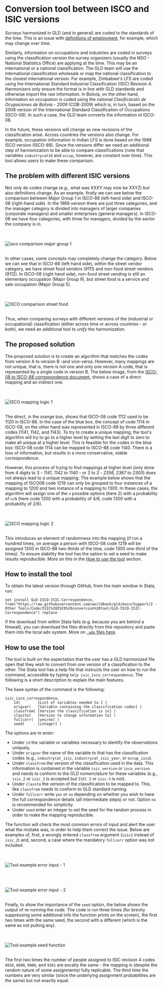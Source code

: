 # Conversion tool between ISCO and ISIC versions

Surveys harmonized in GLD (and in general) are coded to the standards of the time. This is an issue with [definitions of employment](https://ilostat.ilo.org/resources/concepts-and-definitions/description-work-statistics-icls19/), for example, which may change over time.

Similarly, information on occupations and industries are coded in surveys using the classification version the survey organizers (usually the NSO - National Statistics Office) are applying at the time. This may be an international or a national classification. The GLD team will use the international classification wholesale or map the national classification to the closest international version. For example, Zimbabwe's LFS are coded using the International Standard Industrial Classification (ISIC) Revision 4. Harmonizers only ensure the format is in line with GLD standards and otherwise import the raw information. In Bolivia, on the other hand, information on occupation is coded using the national *Clasificación de Ocupaciones de Bolivia - 2009* (COB-2009) which is, in turn, based on the 2008 version of the International Standard Classification of Occupations (ISCO-08). In such a case, the GLD team converts the information ot ISCO-08.

In the future, these versions will change as new revisions of the classification arise. Across countries the versions also change. For example, occupation information in Indian LFS is done based on the 1988 ISCO version (ISCO-88). Since the versions differ we need an additional step of harmonization to be able to compare classifications (note that variables `industrycat10` and `occup`, however, are constant over time). This tool allows users to make these comparison. 

## The problem with different ISIC versions

Not only do codes change (e.g., what was XXXY may now be XXYZ) but also definitions change. As an example, firstly we can see below the comparison between Major Group 1 in ISCO-88 (left-hand side) and ISCO-08 (right-hand side). In the 1988 version there are just three categories, and the manager category is divided into managers of larger companies (corporate managers) and smaller enterprises (general managers). In ISCO-08 we have four categories, with three for managers, divided by the sector the company is in.

<br></br>
![isco comparison major group 1](utilities/comparison_isco_major_1.png)
<br></br>

In other cases, some concepts may completely change the category. Below we can see that in ISCO-88 (left-hand side), within the street vendor category, we have street food vendors (9111) and non-food street vendors (9112). In ISCO-08 (right hand side), non-food street vending is still an elementary occupation (Major Group 9), but street food is a service and sale occupation (Major Group 5). 

<br></br>
![ISCO comparison street food](utilities/comp_street_food.png)
<br></br>

Thus, when comparing surveys with different versions of the (industrial or occupational) classification (either across time or across countries - or both), we need an additional tool to *unify* the harmonization.

## The proposed solution

The proposed solution is to create an algorithm that matches the codes from version A to version B -and vice-versa. However, many mappings are not unique, that is, there is not one and only one version A code, that is represented by a single code in version B. The below image, from the [ISCO-08 to ISCO-88 correspondence document](utilities/correspondence08.docx), shows a case of a direct mapping and an indirect one. 

<br></br>
![ISCO mapping logic 1](utilities/mapping_logic_1.png)
<br></br>

The direct, in the orange box, shows that ISCO-08 code 1112 used to be 1120 in ISCO-88. In the case of the blue box, the concept of code 1114 in ISCO-08, on the other hand was represented in ISCO-88 by three different codes (1141, 1142, and 1143). To try to create a unique mapping, the tool's algorithm will try to go to a higher level by setting the last digit to zero to make all unique at a higher level. This is feasible for the codes in the blue box: ISCO-08 code 1114 can be mapped to ISCO-88 code 1140. There is a loss of information, but results in a more conservative, stable correspondence.

However, this process of trying to find mappings at higher level (only done from 4 digits to 3 - *1141, 1142 to 1140* - or 3 to 2 - *2356, 2367 to 2300*) does not always lead to a unique mapping. The example below shows that the mapping of ISCO08 code 1219 can only be grouped to four instances of a mapping to 1200 and two instance of a mapping to 1300. In these cases, the algorithm will assign one of the `n` possible options (here 2) with a probability of `n/N` (here code 1200 with a probability of 4/6, code 1300 with a probability of 2/6). 

<br></br>
![ISCO mapping logic 2](utilities/mapping_logic_2.png)
<br></br>

This introduces an element of randomness into the mapping (if run a hundred times, on average a person with ISCO-08 code 1219 will be assigned 1200 in ISCO-88 two-thirds of the time, code 1300 one-third of the times). To ensure stability the tool has the option to set a seed to make results reproducible. More on this in the [How to use the tool](#how-to-use-the-tool) section.

## How to install the tool

To obtain the latest version through GitHub, from the main window in Stata, run:

``net install GLD-ISCO-ISIC-Correspondence, from("https://raw.githubusercontent.com/worldbank/gld/main/Support/Z - Other Tools/Code/ISIC%20ISCO%20conversion%20tool/GLD-ISCO-ISIC-Correspondence") replace``

If the download from within Stata fails (e.g. because you are behind a firewall), you can download the files directly from this repository and paste them into the local ado system. More on [`.ado` files here](https://www.stata.com/manuals13/u17.pdf).

## How to use the tool

The tool is built on the expectation that the user has a GLD harmonized file open that they wish to convert from one version of a classification to the other. The Stata tool has a help file that instructs the user on how to run the command, accessible by typing `help isic_isco_correspondence`. The following is a short description to explain the main features.

The base syntax of the command is the following:

```
isic_isco_correspondence, 
    id(        [List of variables needed to ] ) 
    origvar(   [Variable containing the classification codes] ) 
    classfrom( [Version the classification is in] ) 
    classto(   [Version to change information to] ) 
    fullcorr(  [yes/no] ) 
    seed(      [integer] )
```

The options are to enter:

* Under `id` the variable or variables necessary to identify the observations uniquely.
* Under `origvar` the name of the variable to that has the classification codes (e.g., `industrycat_isic`, `industrycat_isic_year`, or `occup_isco`).
* Under `classfrom` the version of the classification used in the data. This information is contained in the variable `isic_version` or `isco_version` and needs to conform to the GLD nomenclature for these variables (e.g., `isic_2` or `isic_3` is accepted but `ISIC 2` or `isic-3` is not).
* Under `classto` the version of the classification to be mapped to. This, like `classfrom` needs to conform to GLD standard naming.
* Under `fullcorr` write `yes` or `no` depending on whether you wish to have the full correspondence details (all intermediate steps) or not. Option `no` is recommended for simplicity.
* Under `seed` enter an integer to set the seed for the random process in order to make the mapping reproducible.

The function will check the most common errors of input and alert the user what the mistake was, in order to help them correct the issue. Below are examples of, first, a wrongly entered `classfrom` argument (`isic2` instead of `isic_2`) and, second, a case where the mandatory `fullcorr` option was not included.

<br></br>
![Tool example error input - 1](utilities/wrong_input_example.png)
<br></br>

<br></br>
![Tool example error input - 2](utilities/wrong_input_example_2.png)
<br></br>

Finally, to show the importance of the `seed` option, the below shows the output of re-running the code. The code is run three times (for brevity suppressing some additional info the function prints on the screen), the first two times with the same seed, the second with a different (which is the same as not putting any).

<br></br>
![Tool example seed function](utilities/running_seed_example.png)
<br></br>

The first two times the number of people assigned to ISIC revision 4 codes `8810`, `8890`, `9000`, and `9101` are excatly the same - the mapping is (despite the random nature of some assignments) fully replicable. The third time the numbers are very similar (since the underlying assignment probabilities are the same) but not exactly equal.